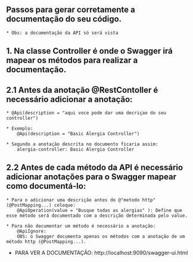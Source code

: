 ## Passos para gerar corretamente a documentação do seu código.
	* Obs: a documentação da API só será vista 

## 1. Na classe Controller é onde o Swagger irá mapear os métodos para realizar a documentação.

## 2.1 Antes da anotação @RestContoller é necessário adicionar a anotação:
    * @Api(description = "aqui voce pode dar uma decriçao do seu controller")
        
	* Exemplo:
		@Api(description = "Basic Alergia Controller")

    * Segundo a anotação descrita no documento ficaria assim:
        alergia-controller: Basic Alergia Controller

## 2.2 Antes de cada método da API é necessário adicionar anotações para o Swagger mapear como documentá-lo:
    * Para o adicionar uma descrição antes do @"metodo http" (@PostMapping...) coloque:
        @ApiOperation(value = "Busque todas as alergias" ): Define que esse método será documentado com a descrição determinada pelo value.
  
    * Para não documentar um método é necessário a anotação:
        @ApiIgnore: 
        OBS: o Swagger documenta apenas os métodos com a anotação de um método http (@PostMapping...).

* PARA VER A DOCUMENTAÇÃO: http://localhost:9090/swagger-ui.html


   


    



